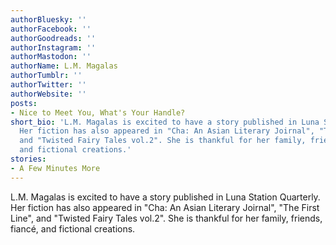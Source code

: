 ```yaml
---
authorBluesky: ''
authorFacebook: ''
authorGoodreads: ''
authorInstagram: ''
authorMastodon: ''
authorName: L.M. Magalas
authorTumblr: ''
authorTwitter: ''
authorWebsite: ''
posts:
- Nice to Meet You, What's Your Handle?
short_bio: 'L.M. Magalas is excited to have a story published in Luna Station Quarterly.
  Her fiction has also appeared in "Cha: An Asian Literary Joirnal", "The First Line",
  and "Twisted Fairy Tales vol.2". She is thankful for her family, friends, fiancé,
  and fictional creations.'
stories:
- A Few Minutes More
---
```


L.M. Magalas is excited to have a story published in Luna Station Quarterly. Her fiction has also appeared in "Cha: An Asian Literary Joirnal", "The First Line", and "Twisted Fairy Tales vol.2". She is thankful for her family, friends, fiancé, and fictional creations.